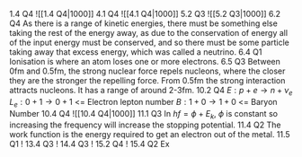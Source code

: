 1.4 Q4
	![[1.4 Q4|1000]]
4.1 Q4
	![[4.1 Q4|1000]]
5.2 Q3
	![[5.2 Q3|1000]]
6.2 Q4
	As there is a range of kinetic energies, there must be something else taking the rest of the energy away, as due to the conservation of energy all of the input energy must be conserved, and so there must be some particle taking away that excess energy, which was called a neutrino. 
6.4 Q1
	Ionisation is where an atom loses one or more electrons.
6.5 Q3
	Between 0fm and 0.5fm, the strong nuclear force repels nucleons, where the closer they are the stronger the repelling force. From 0.5fm the strong interaction attracts nucleons. It has a range of around 2-3fm.
10.2 Q4
	$E:p+e\to n+\nu_e$
	$L_e:0+1\to 0+1$ <= Electron lepton number
	$B:1+0\to 1+0$ <= Baryon Number
10.4 Q4
	![[10.4 Q4|1000]]
11.1 Q3
	In $hf=\phi + E_k$, $\phi$ is constant so increasing the frequency will increase the stopping potential.
11.4 Q2
	The work function is the energy required to get an electron out of the metal.
11.5 Q1
	!
13.4 Q3
	!
14.4 Q3
	!
15.2 Q4
	!
15.4 Q2
	Ex